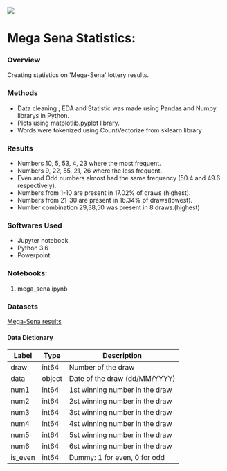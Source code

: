 ![ ](https://user-images.githubusercontent.com/44925804/50568927-607a6e00-0d28-11e9-8023-ed5f33346748.jpg)
# Mega Sena Statistics: 

### Overview

Creating statistics on 'Mega-Sena' lottery results.

### Methods
 - Data cleaning , EDA and Statistic was made using Pandas and Numpy librarys in Python.
 - Plots using matplotlib.pyplot library.
 - Words were tokenized using CountVectorize from sklearn library 
### Results
 - Numbers 10, 5, 53, 4, 23 where the most frequent.
 - Numbers 9, 22, 55, 21, 26 where the less frequent.
 - Even and Odd numbers almost had the same frequency (50.4 and 49.6 respectively).
 - Numbers from 1-10 are present in 17.02% of draws (highest).
 - Numbers from 21-30 are present in 16.34% of draws(lowest).
 - Number combination 29,38,50 was present in 8 draws.(highest)
 
### Softwares Used
- Jupyter notebook
- Python 3.6
- Powerpoint

### Notebooks:

1. mega_sena.ipynb

### Datasets

[Mega-Sena results](https://campograndesantos.wordpress.com/64-concurso-da-mega-senatodos-os-resultados/)


#### Data Dictionary

|Label|Type|Description|
|---|---|---|
|draw|int64|Number of the draw|
|data|object|Date of the draw (dd/MM/YYYY)|
|num1|int64|1st winning number in the draw|
|num2|int64|2st winning number in the draw|
|num3|int64|3st winning number in the draw|
|num4|int64|4st winning number in the draw|
|num5|int64|5st winning number in the draw|
|num6|int64|6st winning number in the draw|
|is_even|int64|Dummy: 1 for even, 0 for odd|
